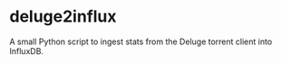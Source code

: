 # deluge2influx

A small Python script to ingest stats from the Deluge torrent client into InfluxDB.
